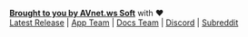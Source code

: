 **[Brought to you by AVnet.ws Soft](https://github.com/AVnetWS)** with :heart:  
[Latest Release](https://github.com/AVnetWS/Hentoid/releases/latest) | [App Team](https://github.com/orgs/AVnetWS/teams/app-team) | [Docs Team](https://github.com/orgs/AVnetWS/teams/docs-team) | [Discord](https://discord.gg/0yFzSPtXehJmFqOM) | [Subreddit](https://www.reddit.com/r/Hentoid/)